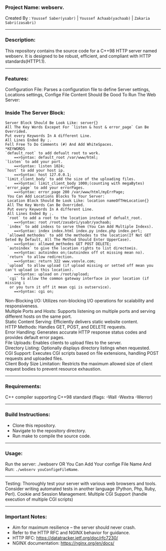 ### Project Name: webserv.
Created By : `Youssef Saber(ysabr)` | `Youssef Achaab(yachaab)` | `Zakaria Sabri(zasabri)`
___________________
### Description:
This repository contains the source code for a C++98 HTTP server named webserv.
It is designed to be robust, efficient, and compliant with HTTP standards(HTTP1.1).
___________________
### Features:
Configuration File: Parses a configuration file to define Server settings, Locations settings,
Confige File Content Should Be Good To Run The Web Server:
  ### Inside The Server Block:
    Server Block Should Be Look Like: server{}
    All The Key Words Excepet For `listen & host & error_page` Can Be Overrided.
    Put every Keywords In A different Line.
    All Lines Ended By ;.
    Fell Free To Do Comments (#) And Add WhiteSpaces.
    *KEYWORDS
    `default_root` to add defualt root to work.
        ==>Syntax: default_root /var/www/html;
    `listen` to add your port.
        ==>Syntax: listen 1024;
    `host` to add your host ip.
        ==>Syntax: host 127.0.0.1;
    `limit_client_body` to add the size of the uploading files.
        ==>Syntax: limit_client_body 1000;(counting with megaBytes)
    `error_page` to add your errorPages.
        ==>Syntax: error_page 200 /var/www/html/myErrPage;
     You Can Add Locations Blocks To Your Server:
     Location Block Should Be Look Like: location nameOfTHeLocation{}
     All The Key Words Can Be Overrided.
     Put every Keywords In A different Line.
     All Lines Ended By ;.
     `root` to add a root to the location instead of defualt_root.
        ==>Syntax: root /root/zasabri/ysabr/yachaab;
     `index` to add indexs to serve them (You Can Add Multiple Indexs).
        ==>Syntax: index index.html index.py index.php index.perl;
     `allowed_methodes` to add the methodes to the location(If Not GET Seted By Default, All The Method Should Enter UpperCase).
        ==>Syntax: allowed_methodes GET POST DELETE;
     `autoindex` to give the location rights to list directoeis.
        ==>Syntax: autoindex on;(autoindex off ot missing mean no).
     `return` to allow redirection.
        ==>Syntax: return 322 www.voovle.com;
     `upload` to allow upload (if upload missing or setted off mean you can't upload in this location).
        ==>Syntax: upload on /root/upload;
     `cgi` to allow the common gateway interface in your location (if missing i
      or you turn it off it mean cgi is outservice).
        ==>Syntax: cgi on;
Non-Blocking I/O: Utilizes non-blocking I/O operations for scalability and responsiveness.\
Multiple Ports and Hosts: Supports listening on multiple ports and serving different hosts on the same port.\
Static Content Serving: Efficiently delivers static website content.\
HTTP Methods: Handles GET, POST, and DELETE requests.\
Error Handling: Generates accurate HTTP response status codes and provides default error pages.\
File Uploads: Enables clients to upload files to the server.\
Directory Listing: Optionally displays directory listings when requested.\
CGI Support: Executes CGI scripts based on file extensions, handling POST requests and uploaded files.\
Client Body Size Limitation: Restricts the maximum allowed size of client request bodies to prevent resource exhaustion.
_______________________________________________________________________
### Requirements:
C++ compiler supporting C++98 standard (flags: -Wall -Wextra -Werror)
______________________________________________________________________
### Build Instructions:
* Clone this repository.
* Navigate to the repository directory.
* Run make to compile the source code.
_____________________________________
### Usage:
Run the server: ./webserv OR You Can Add Your confige File Name And Run: `./webserv youConfigeFileName`.
_____________________________________
Testing:
Thoroughly test your server with various web browsers and tools.
Consider writing automated tests in another language (Python, Php, Ruby, Perl).
Cookie and Session Management.
Multiple CGI Support (handle execution of multiple CGI scripts)
_______________________________________________________________
### Important Notes:
* Aim for maximum resilience – the server should never crash.
* Refer to the HTTP RFC and NGINX behavior for guidance.
* HTTP RFC: https://datatracker.ietf.org/doc/rfc7230/
* NGINX documentation: https://nginx.org/en/docs/
